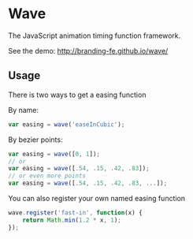 Wave
==========

The JavaScript animation timing function framework.

See the demo: http://branding-fe.github.io/wave/

## Usage

There is two ways to get a easing function

By name:

```javascript
var easing = wave('easeInCubic');
```

By bezier points:

```javascript
var easing = wave([0, 1]);
// or
var easing = wave([.54, .15, .42, .83]);
// or even more points
var easing = wave([.54, .15, .42, .83, ...]);
```

You can also register your own named easing function

```javascript
wave.register('fast-in', function(x) {
    return Math.min(1.2 * x, 1);
});
```

